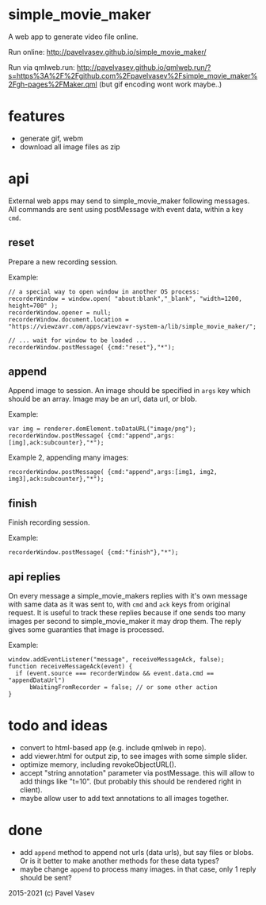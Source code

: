 # simple_movie_maker

A web app to generate video file online.

Run online: http://pavelvasev.github.io/simple_movie_maker/

Run via qmlweb.run: http://pavelvasev.github.io/qmlweb.run/?s=https%3A%2F%2Fgithub.com%2Fpavelvasev%2Fsimple_movie_maker%2Fgh-pages%2FMaker.qml
(but gif encoding wont work maybe..)

# features
* generate gif, webm
* download all image files as zip

# api
External web apps may send to simple_movie_maker following messages.
All commands are sent using postMessage with event data, within a key `cmd`.

## reset
Prepare a new recording session.

Example:
```
// a special way to open window in another OS process:
recorderWindow = window.open( "about:blank","_blank", "width=1200, height=700" );
recorderWindow.opener = null;
recorderWindow.document.location = "https://viewzavr.com/apps/viewzavr-system-a/lib/simple_movie_maker/";

// ... wait for window to be loaded ...
recorderWindow.postMessage( {cmd:"reset"},"*");
```

## append
Append image to session. An image should be specified in `args` key which should be an array.
Image may be an url, data url, or blob.

Example:
```
var img = renderer.domElement.toDataURL("image/png");
recorderWindow.postMessage( {cmd:"append",args:[img],ack:subcounter},"*");
```

Example 2, appending many images:
```
recorderWindow.postMessage( {cmd:"append",args:[img1, img2, img3],ack:subcounter},"*");
```

## finish
Finish recording session.

Example:
```
recorderWindow.postMessage( {cmd:"finish"},"*");
```

## api replies
On every message a simple_movie_makers replies with it's own message with same data as it was sent to,
with `cmd` and `ack` keys from original request. It is useful to track these replies because
if one sends too many images per second to simple_movie_maker it may drop them. The reply gives
some guaranties that image is processed.

Example:
```
window.addEventListener("message", receiveMessageAck, false);
function receiveMessageAck(event) {
  if (event.source === recorderWindow && event.data.cmd == "appendDataUrl")
      bWaitingFromRecorder = false; // or some other action
}
```

# todo and ideas
* convert to html-based app (e.g. include qmlweb in repo).
* add viewer.html for output zip, to see images with some simple slider.
* optimize memory, including revokeObjectURL().
* accept "string annotation" parameter via postMessage.
this will allow to add things like "t=10".
(but probably this should be rendered right in client).
* maybe allow user to add text annotations to all images together.

# done
* add `append` method to append not urls (data urls), but say files or blobs.
Or is it better to make another methods for these data types?
* maybe change `append` to process many images. in that case, only 1 reply should be sent?

2015-2021 (c) Pavel Vasev
